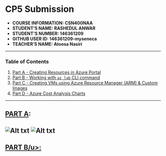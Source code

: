 # CP5 Submission

- **COURSE INFORMATION: CSN400NAA**
- **STUDENT’S NAME: RASHEDUL ANWAR**
- **STUDENT'S NUMBER: 146361209**
- **GITHUB USER ID: 146361209-myseneca**
- **TEACHER’S NAME: Atoosa Nasiri**
---
### Table of Contents

1. [Part A - Creating Resources in Azure Portal](#header1)
2. [Part B - Working with `az lab` CLI command](#header2)
3. [Part C - Creating VMs using Azure Resource Manager (ARM) & Custom Images](#header3)
4. [Part D - Azure Cost Analysis Charts](#header4)

---
## <u>PART A</u>:
![Alt txt](https://github.com/146361209-myseneca/CSN400-Capstone/blob/main/Checkpoint5/SS-A1.png)
![Alt txt](https://github.com/146361209-myseneca/CSN400-Capstone/blob/main/Checkpoint5/SS-A2.png)
---
## <u>PART B/u>:


